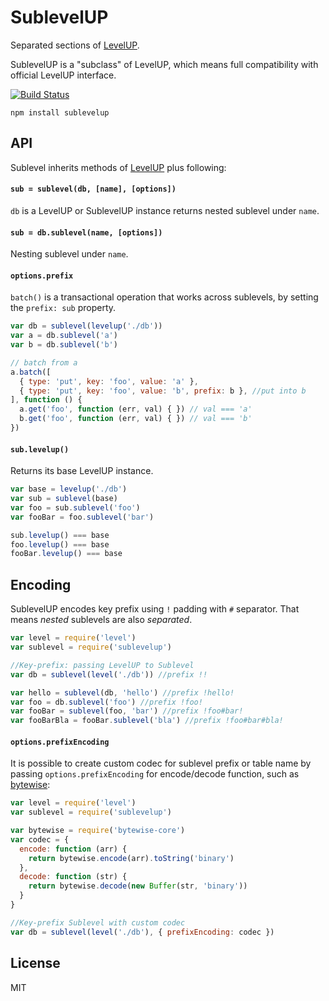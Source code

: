 # SublevelUP

Separated sections of [LevelUP](https://github.com/Level/levelup).

SublevelUP is a "subclass" of LevelUP, which means full compatibility with official LevelUP interface. 
 
[![Build Status](https://travis-ci.org/cshum/sublevelup.svg)](https://travis-ci.org/cshum/sublevelup)

```
npm install sublevelup
```

## API

Sublevel inherits methods of [LevelUP](https://github.com/Level/levelup#api) plus following:

#### `sub = sublevel(db, [name], [options])`

`db` is a LevelUP or SublevelUP instance returns nested sublevel under `name`.

#### `sub = db.sublevel(name, [options])`

Nesting sublevel under `name`.

#### `options.prefix`
`batch()` is a transactional operation that works across sublevels, by setting the `prefix: sub` property.
```js
var db = sublevel(levelup('./db'))
var a = db.sublevel('a')
var b = db.sublevel('b')

// batch from a
a.batch([
  { type: 'put', key: 'foo', value: 'a' },
  { type: 'put', key: 'foo', value: 'b', prefix: b }, //put into b
], function () {
  a.get('foo', function (err, val) { }) // val === 'a'
  b.get('foo', function (err, val) { }) // val === 'b'
})
```

#### `sub.levelup()`

Returns its base LevelUP instance.

```js
var base = levelup('./db')
var sub = sublevel(base)
var foo = sub.sublevel('foo')
var fooBar = foo.sublevel('bar')

sub.levelup() === base
foo.levelup() === base
fooBar.levelup() === base
```

## Encoding

SublevelUP encodes key prefix using `!` padding with `#` separator. That means *nested* sublevels are also *separated*.

```js
var level = require('level')
var sublevel = require('sublevelup')

//Key-prefix: passing LevelUP to Sublevel
var db = sublevel(level('./db')) //prefix !!

var hello = sublevel(db, 'hello') //prefix !hello!
var foo = db.sublevel('foo') //prefix !foo!
var fooBar = sublevel(foo, 'bar') //prefix !foo#bar!
var fooBarBla = fooBar.sublevel('bla') //prefix !foo#bar#bla!

```

#### `options.prefixEncoding`

It is possible to create custom codec for sublevel prefix or table name by passing `options.prefixEncoding` for encode/decode function,
such as [bytewise](https://github.com/deanlandolt/bytewise-core):

```js
var level = require('level')
var sublevel = require('sublevelup')

var bytewise = require('bytewise-core')
var codec = {
  encode: function (arr) {
    return bytewise.encode(arr).toString('binary')
  },
  decode: function (str) {
    return bytewise.decode(new Buffer(str, 'binary'))
  }
}

//Key-prefix Sublevel with custom codec
var db = sublevel(level('./db'), { prefixEncoding: codec })
```

## License

MIT
